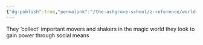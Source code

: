 ```yaml
---
{"dg-publish":true,"permalink":"/the-ashgrove-school/z-reference/world-factions/the-cabal/society-of-the-red-glove/"}
---
```


They ‘collect’ important movers and shakers in the magic world they look to gain power through social means